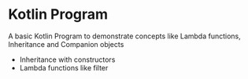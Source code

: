 # Kotlin Program

A basic Kotlin Program to demonstrate concepts like Lambda functions, Inheritance and Companion objects

- Inheritance with constructors
- Lambda functions like filter